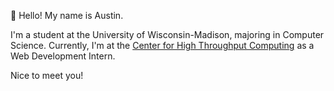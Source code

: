 👋 Hello! My name is Austin.

I'm a student at the University of Wisconsin-Madison, majoring in Computer Science. Currently, I'm at the [Center for High Throughput Computing](https://chtc.cs.wisc.edu/) as a Web Development Intern.

Nice to meet you!

<!---
fallow64/fallow64 is a ✨ special ✨ repository because its `README.md` (this file) appears on your GitHub profile.
You can click the Preview link to take a look at your changes.
--->
  
